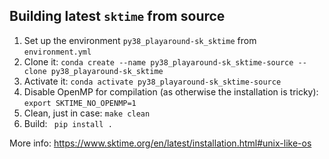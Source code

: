 ## Building latest `sktime` from source

1. Set up the environment `py38_playaround-sk_sktime` from `environment.yml`
2. Clone it: `conda create --name py38_playaround-sk_sktime-source --clone py38_playaround-sk_sktime`
3. Activate it: `conda activate py38_playaround-sk_sktime-source`
4. Disable OpenMP for compilation (as otherwise the installation is tricky): `export SKTIME_NO_OPENMP=1`
5. Clean, just in case: `make clean`
6. Build: ` pip install .`

More info: https://www.sktime.org/en/latest/installation.html#unix-like-os
